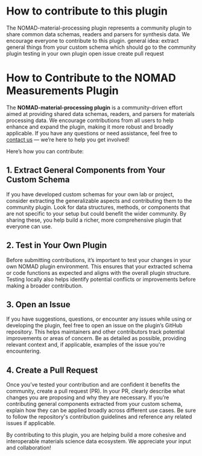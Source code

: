 # How to contribute to this plugin

The NOMAD-material-processing plugin represents a community plugin to share common data schemas, readers and parsers for synthesis data. We encourage everyone to contribute to this plugin.
    general idea: extract general things from your custom schema which should go to the community plugin
    testing in your own plugin
    open issue
    create pull request

# How to Contribute to the NOMAD Measurements Plugin

The **NOMAD-material-processing plugin** is a community-driven effort aimed at providing shared data schemas, readers, and parsers for materials processing data. We encourage contributions from all users to help enhance and expand the plugin, making it more robust and broadly applicable. If you have any questions or need assistance, feel free to [contact us](../contact.md) — we’re here to help you get involved!

Here’s how you can contribute:

## 1. Extract General Components from Your Custom Schema

If you have developed custom schemas for your own lab or project, consider extracting the generalizable aspects and contributing them to the community plugin. Look for data structures, methods, or components that are not specific to your setup but could benefit the wider community. By sharing these, you help build a richer, more comprehensive plugin that everyone can use.

## 2. Test in Your Own Plugin

Before submitting contributions, it’s important to test your changes in your own NOMAD plugin environment. This ensures that your extracted schema or code functions as expected and aligns with the overall plugin structure. Testing locally also helps identify potential conflicts or improvements before making a broader contribution.

## 3. Open an Issue

If you have suggestions, questions, or encounter any issues while using or developing the plugin, feel free to open an issue on the plugin’s GitHub repository. This helps maintainers and other contributors track potential improvements or areas of concern. Be as detailed as possible, providing relevant context and, if applicable, examples of the issue you're encountering.

## 4. Create a Pull Request

Once you’ve tested your contribution and are confident it benefits the community, create a pull request (PR). In your PR, clearly describe what changes you are proposing and why they are necessary. If you’re contributing general components extracted from your custom schema, explain how they can be applied broadly across different use cases. Be sure to follow the repository's contribution guidelines and reference any related issues if applicable.

By contributing to this plugin, you are helping build a more cohesive and interoperable materials science data ecosystem. We appreciate your input and collaboration!

